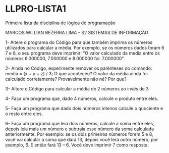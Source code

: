# LLPRO-LISTA1

Primeira lista da disciplina de lógica de programação

MARCOS WILLIAN BEZERRA LIMA - S2 SISTEMAS DE INFORMAÇÃO

1- Altere o programa do Código para que também imprima os números utilizados para calcular a média. Por exemplo, se os números dados foram 6 7 e 8, o seu programa deve imprimir: “O valor calculado da media entre os números 6.000000, 7.000000 e 8.000000 foi: 7.000000”.

2- Ainda no Código, experimente remover os parênteses do comando: media = (x + y + z) / 3; O que aconteceu? O valor da média ainda foi calculado corretamente? Provavelmente não né? Por que? 

3- Altere o Código para calcular a média de 2 números ao invés de 3

4- Faça um programa que, dado 4 números, calcule o produto entre eles.

5- Faça um programa que dado dois números inteiros calcule o quociente e o resto entre eles. 

6- Faça um programa que leia dois números, calcule a soma entre eles, depois leia mais um número e subtraia esse número da soma calculada anteriormente. Por exemplo: se os dois primeiros números forem 5 e 8, você vai calcular a soma que dará 13, depois você lerá outro número, por exemplo, 6. E então fará 13 – 6. Você deve imprimir 7 como resposta.

